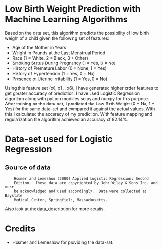 # Low Birth Weight Prediction with Machine Learning Algorithms
Based on the data set, this algorithm predicts the possibility of low birth weight of a child given the following set of features:

* Age of the Mother in Years
* Weight in Pounds at the Last Menstrual Period
* Race (1 = White, 2 = Black, 3 = Other) 
* Smoking Status During Pregnancy (1 = Yes, 0 = No)
* History of Premature Labor (0 = None, 1 = Yes)
* History of Hypertension (1 = Yes, 0 = No)
* Presence of Uterine Irritability (1 = Yes, 0 = No)

Using this feature set (x0, x1 .. x6), I have generated higher order features to get greater accuracy of prediction. I have used Logistic Regression algorithm along with python modules scipy and numpy for this purpose.
After training on the data-set, I predicted the Low Birth Weight (0 = No, 1 = Yes) for the same data-set and compared it against the actual values. With this I calculated the accuracy of my prediction.
With feature mapping and regularization the algorithm achieved an accuracy of 82.14%.

# Data-set used for Logistic Regression
## Source of data
        Hosmer and Lemeshow (2000) Applied Logistic Regression: Second
        Edition.  These data are copyrighted by John Wiley & Sons Inc. and must
        be acknowledged and used accordingly.  Data were collected at Baystate
        Medical Center, Springfield, Massachusetts.
Also look at the data_description for more details.

# Credits
* Hosmer and Lemeshow for providing the data-set.

